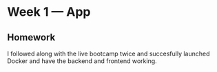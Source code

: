 # Week 1 — App 

## Homework 
I followed along with the live bootcamp twice and succesfully launched Docker and have the backend and frontend working.
